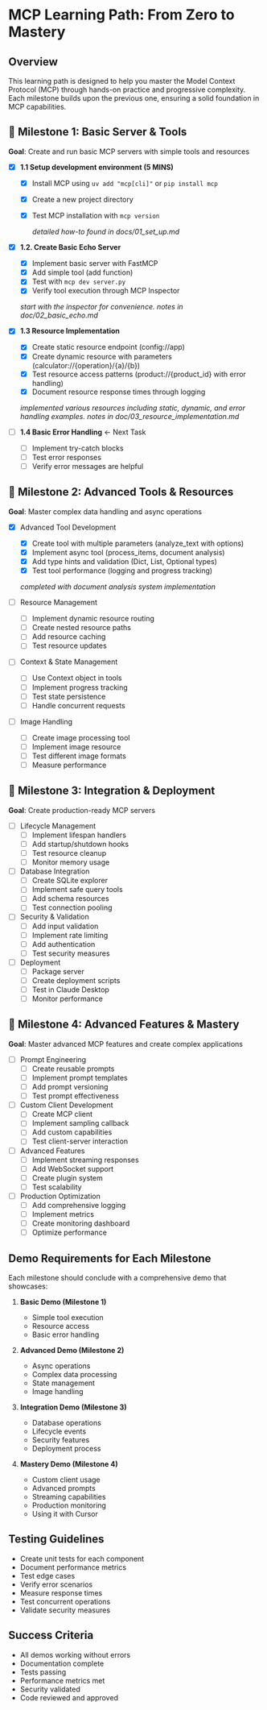 # MCP Learning Path: From Zero to Mastery

## Overview
This learning path is designed to help you master the Model Context Protocol (MCP) through hands-on practice and progressive complexity. Each milestone builds upon the previous one, ensuring a solid foundation in MCP capabilities.

## 🎯 Milestone 1: Basic Server & Tools
**Goal**: Create and run basic MCP servers with simple tools and resources
- [X] **1.1 Setup development environment (5 MINS)**
  - [X] Install MCP using `uv add "mcp[cli]"` or `pip install mcp`
  - [X] Create a new project directory
  - [X] Test MCP installation with `mcp version`

    *detailed how-to found in docs/01_set_up.md*

- [X] **1.2. Create Basic Echo Server**
  - [X] Implement basic server with FastMCP
  - [X] Add simple tool (add function)
  - [X] Test with `mcp dev server.py`
  - [X] Verify tool execution through MCP Inspector

  *start with the inspector for convenience. notes in doc/02_basic_echo.md*

- [X] **1.3 Resource Implementation**
  - [X] Create static resource endpoint (config://app)
  - [X] Create dynamic resource with parameters (calculator://{operation}/{a}/{b})
  - [X] Test resource access patterns (product://{product_id} with error handling)
  - [X] Document resource response times through logging

  *implemented various resources including static, dynamic, and error handling examples. notes in doc/03_resource_implementation.md*

- [ ] **1.4 Basic Error Handling** ← Next Task
  - [ ] Implement try-catch blocks
  - [ ] Test error responses
  - [ ] Verify error messages are helpful

## 🎯 Milestone 2: Advanced Tools & Resources
**Goal**: Master complex data handling and async operations

- [X] Advanced Tool Development
  - [X] Create tool with multiple parameters (analyze_text with options)
  - [X] Implement async tool (process_items, document analysis)
  - [X] Add type hints and validation (Dict, List, Optional types)
  - [X] Test tool performance (logging and progress tracking)

  *completed with document analysis system implementation*

- [ ] Resource Management
  - [ ] Implement dynamic resource routing
  - [ ] Create nested resource paths
  - [ ] Add resource caching
  - [ ] Test resource updates

- [ ] Context & State Management
  - [ ] Use Context object in tools
  - [ ] Implement progress tracking
  - [ ] Test state persistence
  - [ ] Handle concurrent requests

- [ ] Image Handling
  - [ ] Create image processing tool
  - [ ] Implement image resource
  - [ ] Test different image formats
  - [ ] Measure performance

## 🎯 Milestone 3: Integration & Deployment
**Goal**: Create production-ready MCP servers

- [ ] Lifecycle Management
  - [ ] Implement lifespan handlers
  - [ ] Add startup/shutdown hooks
  - [ ] Test resource cleanup
  - [ ] Monitor memory usage

- [ ] Database Integration
  - [ ] Create SQLite explorer
  - [ ] Implement safe query tools
  - [ ] Add schema resources
  - [ ] Test connection pooling

- [ ] Security & Validation
  - [ ] Add input validation
  - [ ] Implement rate limiting
  - [ ] Add authentication
  - [ ] Test security measures

- [ ] Deployment
  - [ ] Package server
  - [ ] Create deployment scripts
  - [ ] Test in Claude Desktop
  - [ ] Monitor performance

## 🎯 Milestone 4: Advanced Features & Mastery
**Goal**: Master advanced MCP features and create complex applications

- [ ] Prompt Engineering
  - [ ] Create reusable prompts
  - [ ] Implement prompt templates
  - [ ] Add prompt versioning
  - [ ] Test prompt effectiveness

- [ ] Custom Client Development
  - [ ] Create MCP client
  - [ ] Implement sampling callback
  - [ ] Add custom capabilities
  - [ ] Test client-server interaction

- [ ] Advanced Features
  - [ ] Implement streaming responses
  - [ ] Add WebSocket support
  - [ ] Create plugin system
  - [ ] Test scalability

- [ ] Production Optimization
  - [ ] Add comprehensive logging
  - [ ] Implement metrics
  - [ ] Create monitoring dashboard
  - [ ] Optimize performance

## Demo Requirements for Each Milestone
Each milestone should conclude with a comprehensive demo that showcases:

1. **Basic Demo (Milestone 1)**
   - Simple tool execution
   - Resource access
   - Basic error handling

2. **Advanced Demo (Milestone 2)**
   - Async operations
   - Complex data processing
   - State management
   - Image handling

3. **Integration Demo (Milestone 3)**
   - Database operations
   - Lifecycle events
   - Security features
   - Deployment process

4. **Mastery Demo (Milestone 4)**
   - Custom client usage
   - Advanced prompts
   - Streaming capabilities
   - Production monitoring
   - Using it with Cursor

## Testing Guidelines
- Create unit tests for each component
- Document performance metrics
- Test edge cases
- Verify error scenarios
- Measure response times
- Test concurrent operations
- Validate security measures

## Success Criteria
- All demos working without errors
- Documentation complete
- Tests passing
- Performance metrics met
- Security validated
- Code reviewed and approved 